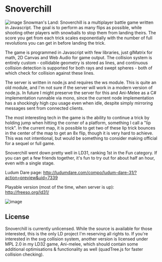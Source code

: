 # Snoverchill
![image](readmeimg/lead.gif)
Snowman's Land: Snoverchill is a multiplayer battle game written in Javascript. The goal is to perform as many flips as possible, while shooting other players with snowballs to stop them from landing theirs. The score you get from each trick scales exponentially with the number of full revolutions you can get in before landing the trick. 

The game is programmed in Javascript with few libraries, just glMatrix for math, 2D Canvas and Web Audio for game output. The collision system is entirely custom - collidable geometry is stored as lines, and continuous collision detection is supported for both rays and swept spheres - both of which check for collision against these lines.

The server is written in node.js and requires the ws module. This is quite an old module, and I'm not sure if the server will work in a modern version of node.js. In future I might preserve the server for this and Ani-Melee as a C# implementation runnable via mono, since the current node implementation has a shockingly high cpu usage even when idle, despite simply mirroring messages sent from connected clients.

The most interesting tech in the game is the ability to continue a trick by holding jump when hitting the corner of a platform, something I call a "lip trick". In the current map, it is possible to get two of these lip trick bounces in the center of the map to get an 8x flip, though it is very hard to achieve. This was not intentional, but would be something to consider making official for a sequel or full game.

Snoverchill went down pretty well in LD31, ranking 1st in the Fun category. If you can get a few friends together, it's fun to try out for about half an hour, even with a single stage.

Ludum Dare page:
http://ludumdare.com/compo/ludum-dare-31/?action=preview&uid=7339

Playable version (most of the time, when server is up):
http://freeso.org/ld31/

![image](readmeimg/liptrick.gif)

## License
Snoverchill is currently unlicensed. While the source is available for those interested, this is the only LD project I'm reserving all rights to. If you're interested in the svg collision system, another version is licensed under MPL 2.0 in my LD32 game, Ani-melee, which should contain some additional optimisations & functionality as well (quadTree.js for faster collision checking).